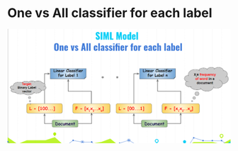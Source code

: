 # One vs All classifier for each label

![wiki page](model8.png?raw=true "Wikipedia Page along with Labels")